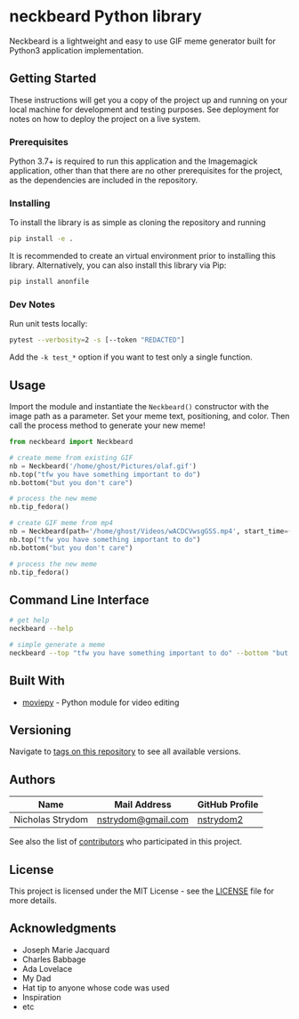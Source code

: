 # neckbeard Python library
Neckbeard is a lightweight and easy to use GIF meme generator built for Python3 application implementation.

## Getting Started

These instructions will get you a copy of the project up and running on your local
machine for development and testing purposes. See deployment for notes on how to
deploy the project on a live system.

### Prerequisites

Python 3.7+ is required to run this application and the Imagemagick application, other 
than that there are no other prerequisites for the project, as the dependencies are 
included in the repository.

### Installing

To install the library is as simple as cloning the repository and running

```bash
pip install -e .
```

It is recommended to create an virtual environment prior to installing this library.
Alternatively, you can also install this library via Pip:

```bash
pip install anonfile
```

### Dev Notes

Run unit tests locally:

```bash
pytest --verbosity=2 -s [--token "REDACTED"]
```

Add the `-k test_*` option if you want to test only a single function.

## Usage

Import the module and instantiate the `Neckbeard()` constructor with the image path as
a parameter. Set your meme text, positioning, and color. Then call the process method
to generate your new meme!

```python
from neckbeard import Neckbeard

# create meme from existing GIF
nb = Neckbeard('/home/ghost/Pictures/olaf.gif')
nb.top("tfw you have something important to do")
nb.bottom("but you don't care")

# process the new meme
nb.tip_fedora()

# create GIF meme from mp4
nb = Neckbeard(path='/home/ghost/Videos/wACDCVwsgGSS.mp4', start_time=(8, 52.0), end_time=(9, 15.0))
nb.top("tfw you have something important to do")
nb.bottom("but you don't care")

# process the new meme
nb.tip_fedora()
```

## Command Line Interface

```bash
# get help
neckbeard --help

# simple generate a meme
neckbeard --top "tfw you have something important to do" --bottom "but you just dgaf" --file /home/ghost/olaf_playing_nose.gif
```

## Built With

* [moviepy](https://zulko.github.io/moviepy/) - Python module for video editing


## Versioning

Navigate to [tags on this repository](https://github.com/nstrydom2/neckbeard/tags)
to see all available versions.

## Authors

| Name             | Mail Address                | GitHub Profile                                |
|------------------|-----------------------------|-----------------------------------------------|
| Nicholas Strydom | nstrydom@gmail.com          | [nstrydom2](https://github.com/nstrydom2)     |

See also the list of [contributors](https://github.com/nstrydom2/neckbeard/contributors)
who participated in this project.

## License

This project is licensed under the MIT License - see the [LICENSE](LICENSE) file for more details.

## Acknowledgments

* Joseph Marie Jacquard
* Charles Babbage
* Ada Lovelace
* My Dad
* Hat tip to anyone whose code was used
* Inspiration
* etc

